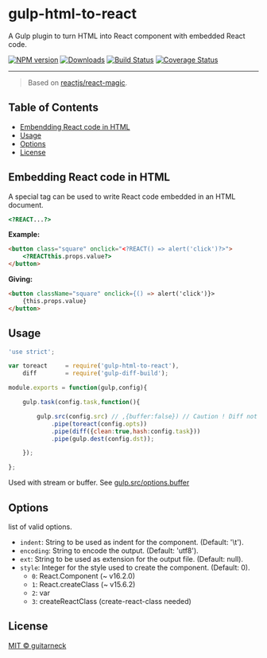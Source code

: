 # gulp-html-to-react

A Gulp plugin to turn HTML into React component with embedded React code.

[![NPM version][npm-image]][npm-url] [![Downloads][downloads-image]][npm-url] [![Build Status][travis-image]][travis-url] [![Coverage Status][coveralls-image]][coveralls-url]

---

> Based on [reactjs/react-magic](https://github.com/reactjs/react-magic).

## Table of Contents

* [Embendding React code in HTML](#embedding-react-code-in-html)
* [Usage](#usage)
* [Options](#options)
* [License](#license)

## Embedding React code in HTML

A special tag can be used to write React code embedded in an HTML document.

```html
<?REACT...?>
```

**Example:**
```html
<button class="square" onclick="<?REACT() => alert('click')?>">
    <?REACTthis.props.value?>
</button>
```
**Giving:**
```html
<button className="square" onclick={() => alert('click')}>
    {this.props.value}
</button>
```

## Usage

```javascript
'use strict';

var toreact     = require('gulp-html-to-react'),
    diff        = require('gulp-diff-build');

module.exports = function(gulp,config){

    gulp.task(config.task,function(){

        gulp.src(config.src) // ,{buffer:false}) // Caution ! Diff not working in stream mode
            .pipe(toreact(config.opts))
            .pipe(diff({clean:true,hash:config.task}))
            .pipe(gulp.dest(config.dst));

    });

};
```

Used with stream or buffer. See [gulp.src/options.buffer](https://github.com/gulpjs/gulp/blob/master/docs/API.md#gulpsrcglobs-options)

## Options

list of valid options.

- `indent`: String to be used as indent for the component. (Default: '\t').
- `encoding`: String to encode the output. (Default: 'utf8').
- `ext`: String to be used as extension for the output file. (Default: null).
- `style`: Integer for the style used to create the component. (Default: 0).
  * `0`: React.Component (~ v16.2.0)
  * `1`: React.createClass (~ v15.6.2)
  * `2`: var
  * `3`: createReactClass (create-react-class needed)

## License

[MIT © guitarneck](./LICENSE)

[downloads-image]: https://img.shields.io/npm/dm/gulp-html-to-react.svg
[npm-image]: https://img.shields.io/npm/v/gulp-html-to-react.svg
[npm-url]: https://www.npmjs.com/package/gulp-html-to-react

[travis-image]: https://img.shields.io/travis/guitarneck/gulp-html-to-react.svg?label=travis-ci
[travis-url]: https://travis-ci.org/guitarneck/gulp-html-to-react

[coveralls-image]: https://coveralls.io/repos/github/guitarneck/gulp-html-to-react/badge.svg?branch=master
[coveralls-url]: https://coveralls.io/github/guitarneck/gulp-html-to-react?branch=master
